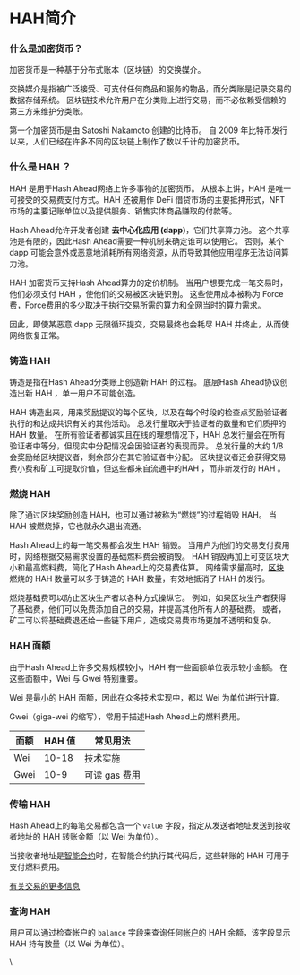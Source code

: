 # HAH简介

### 什么是加密货币？ <a href="#what-is-a-cryptocurrency" id="what-is-a-cryptocurrency"></a>

加密货币是一种基于分布式账本（区块链）的交换媒介。

交换媒介是指被广泛接受、可支付任何商品和服务的物品，而分类账是记录交易的数据存储系统。 区块链技术允许用户在分类账上进行交易，而不必依赖受信赖的第三方来维护分类账。

第一个加密货币是由 Satoshi Nakamoto 创建的比特币。 自 2009 年比特币发行以来，人们已经在许多不同的区块链上制作了数以千计的加密货币。

### 什么是 HAH ？ <a href="#what-is-ether" id="what-is-ether"></a>

HAH 是用于Hash Ahead网络上许多事物的加密货币。 从根本上讲，HAH 是唯一可接受的交易费支付方式。HAH 还被用作 DeFi 借贷市场的主要抵押形式，NFT 市场的主要记账单位以及提供服务、销售实体商品赚取的付款等。

Hash Ahead允许开发者创建 **去中心化应用 (dapp)**，它们共享算力池。 这个共享池是有限的，因此Hash Ahead需要一种机制来确定谁可以使用它。 否则，某个 dapp 可能会意外或恶意地消耗所有网络资源，从而导致其他应用程序无法访问算力池。

HAH 加密货币支持Hash Ahead算力的定价机制。 当用户想要完成一笔交易时，他们必须支付 HAH ，使他们的交易被区块链识别。 这些使用成本被称为 Force费，Force费用的多少取决于执行交易所需的算力和全网当时的算力需求。

因此，即使某恶意 dapp 无限循环提交，交易最终也会耗尽 HAH 并终止，从而使网络恢复正常。

### 铸造 HAH <a href="#minting-ether" id="minting-ether"></a>

铸造是指在Hash Ahead分类账上创造新 HAH 的过程。 底层Hash Ahead协议创造出新 HAH ，单一用户不可能创造。

HAH 铸造出来，用来奖励提议的每个区块，以及在每个时段的检查点奖励验证者执行的和达成共识有关的其他活动。 总发行量取决于验证者的数量和它们质押的 HAH 数量。 在所有验证者都诚实且在线的理想情况下，HAH 总发行量会在所有验证者中等分，但现实中分配情况会因验证者的表现而异。 总发行量的大约 1/8 会奖励给区块提议者，剩余部分在其它验证者中分配。 区块提议者还会获得交易费小费和矿工可提取价值，但这些都来自流通中的HAH ，而非新发行的 HAH 。

### 燃烧 HAH <a href="#burning-ether" id="burning-ether"></a>

除了通过区块奖励创造 HAH，也可以通过被称为“燃烧”的过程销毁 HAH。 当 HAH 被燃烧掉，它也就永久退出流通。

Hash Ahead上的每一笔交易都会发生 HAH 销毁。 当用户为他们的交易支付费用时，网络根据交易需求设置的基础燃料费会被销毁。 HAH 销毁再加上可变区块大小和最高燃料费，简化了Hash Ahead上的交易费估算。 网络需求量高时，[区块](qu-kuai.md)燃烧的 HAH 数量可以多于铸造的 HAH 数量，有效地抵消了 HAH 的发行。

燃烧基础费可以防止区块生产者以各种方式操纵它。 例如，如果区块生产者获得了基础费，他们可以免费添加自己的交易，并提高其他所有人的基础费。 或者，矿工可以将基础费退还给一些链下用户，造成交易费市场更加不透明和复杂。

### HAH 面额 <a href="#denominations" id="denominations"></a>

由于Hash Ahead上许多交易规模较小，HAH 有一些面额单位表示较小金额。 在这些面额中，Wei 与 Gwei 特别重要。

Wei 是最小的 HAH 面额，因此在众多技术实现中，都以 Wei 为单位进行计算。

Gwei（giga-wei 的缩写），常用于描述Hash Ahead上的燃料费用。

| 面额   | HAH 值 | 常见用法      |
| ---- | ----- | --------- |
| Wei  | 10-18 | 技术实施      |
| Gwei | 10-9  | 可读 gas 费用 |

### 传输 HAH <a href="#transferring-ether" id="transferring-ether"></a>

Hash Ahead上的每笔交易都包含一个 `value` 字段，指定从发送者地址发送到接收者地址的 HAH 转账金额（以 Wei 为单位）。

当接收者地址是[智能合约](../hash-ahead-dui-zhan/zhi-neng-he-yue/)时，在智能合约执行其代码后，这些转账的 HAH 可用于支付燃料费用。

[有关交易的更多信息](jiao-yi.md)

### 查询 HAH <a href="#querying-ether" id="querying-ether"></a>

用户可以通过检查帐户的 `balance` 字段来查询任何[帐户](zhang-hu.md)的 HAH 余额，该字段显示 HAH 持有数量（以 Wei 为单位）。

\
